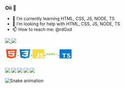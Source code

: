 ### Oii 👋

- 🌱 I’m currently learning HTML, CSS, JS, NODE, TS
- 🤔 I’m looking for help with HTML, CSS, JS, NODE, TS
- 📫 How to reach me: @rdGxd


<div>
  <a href="https://github.com/rdGxd">
  <img height="180em" src="https://github-readme-stats.vercel.app/api?username=rdGxd&show_icons=true&theme=vue-dark"/>
  <img height="180em" src="https://github-readme-stats.vercel.app/api/top-langs/?username=rdGxd&layout=compact&langs_count=16&show_icons=true&theme=vue-dark"/>
</div>

<div style="display: inline_block"><br>
  <img align="center" alt"rdG-HTML" height="30" width="40" src="https://raw.githubusercontent.com/devicons/devicon/master/icons/html5/html5-original.svg">
  <img align="center" alt"rdG-CSS" height="30" width="40" src="https://raw.githubusercontent.com/devicons/devicon/master/icons/css3/css3-original.svg">
  <img align="center" alt"rdG-Js" height="30" width="40" src="https://raw.githubusercontent.com/devicons/devicon/master/icons/javascript/javascript-plain.svg">
  <img align="center" alt"rdG-Node" height="30" width="40" src="https://raw.githubusercontent.com/devicons/devicon/master/icons/nodejs/nodejs-plain-wordmark.svg">
  <img align="center" alt"rdG-Ts" height="30" width="40" src="https://raw.githubusercontent.com/devicons/devicon/master/icons/typescript/typescript-plain.svg">
</div>

  ##
  
  <div>
    <a href="https://www.instagram.com/rdgxdd/" target="_blank"><img src="https://img.shields.io/badge/-Instagram-%23E4405F?style=for-the-badge&logo=instagram&logoColor=white"></a>
    <a href="https://www.twitch.tv/rdGxdd" target="_blank"><img src="https://img.shields.io/badge/Twitch-9146FF?style=for-the-badge&logo=twitch&logoColor=white"></a>
    <a href="https://twitter.com/rdGxd" target="_blank"><img src="https://img.shields.io/badge/Twitter-1DA1F2?style=for-the-badge&logo=twitter&logoColor=white"></a>
    <a href="mailto:rodriigo.hora@outlook.com.br" target="_blank"><img src="https://img.shields.io/badge/Microsoft_Outlook-0078D4?style=for-the-badge&logo=microsoft-outlook&logoColor=white"></a>
    <a href="https://www.linkedin.com/in/rodrigo-silva-496564240/" target="_blank"><img src="https://img.shields.io/badge/LinkedIn-0077B5?style=for-the-badge&logo=linkedin&logoColor=white"></a>
  </div>

![Snake animation](https://github.com/rdGxd/)
